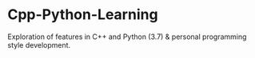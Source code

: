 # Cpp-Python-Learning
Exploration of features in C++ and Python (3.7) & personal programming style development.

